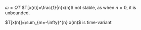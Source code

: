 $\omega=\Omega T$
$T[x(n)]=\frac{1}{n}x(n)$ not stable, as when $n=0$, it is unbounded.

$T[x(n)]=\sum_{m=-\infty}^{n} x(m)$ is time-variant